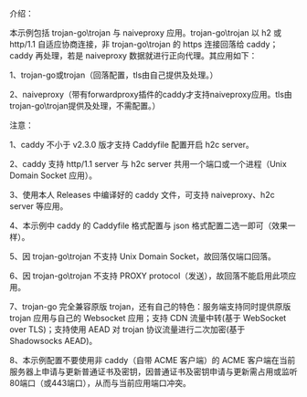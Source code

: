 介绍：

本示例包括 trojan-go\trojan 与 naiveproxy 应用。trojan-go\trojan 以 h2 或 http/1.1 自适应协商连接，非 trojan-go\trojan 的 https 连接回落给 caddy；caddy 再处理，若是 naiveproxy 数据就进行正向代理。其应用如下：

1、trojan-go或trojan（回落配置，tls由自己提供及处理。）

2、naiveproxy（带有forwardproxy插件的caddy才支持naiveproxy应用。tls由trojan-go\trojan提供及处理，不需配置。）

注意：

1、caddy 不小于 v2.3.0 版才支持 Caddyfile 配置开启 h2c server。

2、caddy 支持 http/1.1 server 与 h2c server 共用一个端口或一个进程（Unix Domain Socket 应用）。

3、使用本人 Releases 中编译好的 caddy 文件，可支持 naiveproxy、h2c server 等应用。

4、本示例中 caddy 的 Caddyfile 格式配置与 json 格式配置二选一即可（效果一样）。

5、因 trojan-go\trojan 不支持 Unix Domain Socket，故回落仅端口回落。

6、因 trojan-go\trojan 不支持 PROXY protocol（发送），故回落不能启用此项应用。

7、trojan-go 完全兼容原版 trojan，还有自己的特色：服务端支持同时提供原版 trojan 应用与自己的 Websocket 应用；支持 CDN 流量中转(基于 WebSocket over TLS)；支持使用 AEAD 对 trojan 协议流量进行二次加密(基于 Shadowsocks AEAD)。

8、本示例配置不要使用非 caddy（自带 ACME 客户端）的 ACME 客户端在当前服务器上申请与更新普通证书及密钥，因普通证书及密钥申请与更新需占用或监听80端口（或443端口），从而与当前应用端口冲突。
